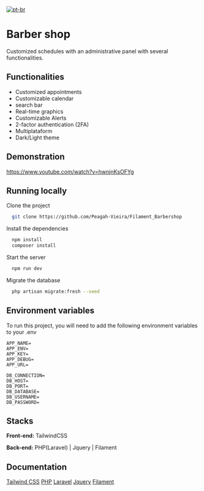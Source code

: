 [![pt-br](https://img.shields.io/badge/lang-pt--br-green.svg)](https://github.com/Peagah-Vieira/Django-CRM/blob/main/README_BR.md)
# Barber shop

Customized schedules with an administrative panel with several functionalities.


## Functionalities


- Customized appointments
- Customizable calendar
- search bar
- Real-time graphics
- Customizable Alerts
- 2-factor authentication (2FA)
- Multiplataform
- Dark/Light theme



## Demonstration

https://www.youtube.com/watch?v=hwnjnKsOFYg


## Running locally

Clone the project

```bash
  git clone https://github.com/Peagah-Vieira/Filament_Barbershop
```

Install the dependencies

```bash
  npm install 
  composer install
```

Start the server

```bash
  npm run dev
```

Migrate the database

```bash
  php artisan migrate:fresh --seed
```

## Environment variables

To run this project, you will need to add the following environment variables to your .env

```env
APP_NAME=
APP_ENV=
APP_KEY=
APP_DEBUG=
APP_URL=

DB_CONNECTION=
DB_HOST=
DB_PORT=
DB_DATABASE=
DB_USERNAME=
DB_PASSWORD=
```

## Stacks

**Front-end:** TailwindCSS

**Back-end:** PHP(Laravel) | Jquery | Filament


## Documentation

[Tailwind CSS](https://tailwindcss.com)
[PHP](https://www.php.net)
[Laravel](https://laravel.com)
[Jquery](https://jquery.com)
[Filament](https://filamentphp.com)
